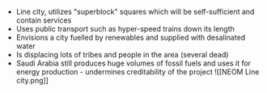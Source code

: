 - Line city, utilizes "superblock" squares which will be self-sufficient and contain services
- Uses public transport such as hyper-speed trains down its length
- Envisions a city fuelled by renewables and supplied with desalinated water
- Is displacing lots of tribes and people in the area (several dead)
- Saudi Arabia still produces huge volumes of fossil fuels and uses it for energy production - undermines creditability of the project
![[NEOM Line city.png]]
